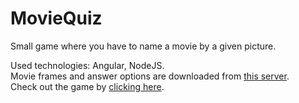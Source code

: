 # MovieQuiz

Small game where you have to name a movie by a given picture.    

Used technologies: Angular, NodeJS.  
Movie frames and answer options are downloaded from [this server](https://github.com/edemskiy/guess-the-movie-server).  
Check out the game by [clicking here](https://quiz-movie.herokuapp.com/).
